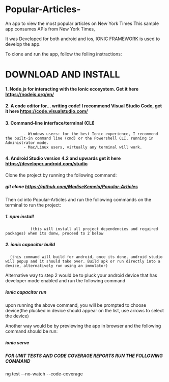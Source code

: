 # Popular-Articles-
An app to view the most popular articles on New York Times
This sample app consumes APIs from New York Times, 

It was Developed for both android and ios, IONIC FRAMEWORK is used to develop the app.

To clone and run the app, follow the folling instractions:
# DOWNLOAD AND INSTALL 
#### 1. Node.js for interacting with the Ionic ecosystem. Get it here  https://nodejs.org/en/

#### 2. A code editor for... writing code! I recommend Visual Studio Code, get it here https://code.visualstudio.com/
#### 3. Command-line interface/terminal (CLI)
            - Windows users: for the best Ionic experience, I recommend the built-in command line (cmd) or the Powershell CLI, running in Administrator mode.
            - Mac/Linux users, virtually any terminal will work.

#### 4. Android Studio version 4.2 and upwards get it here https://developer.android.com/studio

Clone the project by running the following command:
 ##### git clone https://github.com/ModiseKemelo/Popular-Articles
 
 Then cd into Popular-Articles and run the following commands on the terminal to run the project:
 ##### 1. npm install 
               (this will install all project dependencies and required packages) when its donw, proceed to 2 below
 ##### 2. ionic capacitor build 
      (this command will build for android, once its done, android studio will popup and it should take over. Build apk or run directly into a device, alternatively run using an immulator)

Alternative way to step 2 would be to pluck your android device that has developer mode enabled and run the following command

##### ionic capacitor run
 upon running the above command, you will be prompted to choose device(the plucked in device should appear on the list, use arrows to select the device)
 
 Another way would be by previewing the app in browser and the following command should be run:
 ##### ionic serve
 
 ##### FOR UNIT TESTS AND CODE COVERAGE REPORTS RUN THE FOLLOWING COMMAND
 ng test --no-watch --code-coverage
 
